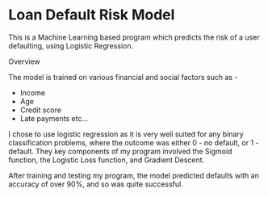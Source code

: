 # Loan Default Risk Model
This is a Machine Learning based program which predicts the risk of a user defaulting, using Logistic Regression.

Overview

The model is trained on various financial and social factors such as - 
- Income
- Age
- Credit score
- Late payments etc...
  
I chose to use logistic regression as it is very well suited for any binary classification problems, where the outcome was either 0 - no default, or 1 - default.
They key components of my program involved the Sigmoid function, the Logistic Loss function, and Gradient Descent.

After training and testing my program, the model predicted defaults with an accuracy of over 90%, and so was quite successful.
